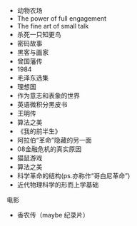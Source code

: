 + 动物农场
+ The power of full engagement
+ The fine art of small talk
+ 杀死一只知更鸟
+ 密码故事
+ 黑客与画家
+ 曾国藩传
+ 1984
+ 毛泽东选集
+ 理想国
+ 作为意志和表象的世界
+ 英语微积分黑皮书
+ 王明传
+ 算法之美
+ 《我的前半生》
+ 阿拉伯“革命”隐藏的另一面
+ 08金融危机的真实原因
+ 猫鼠游戏
+ 算法之美
+ 科学革命的结构(ps.亦称作“哥白尼革命”)
+ 近代物理科学的形而上学基础















电影

+ 香农传（maybe 纪录片）
